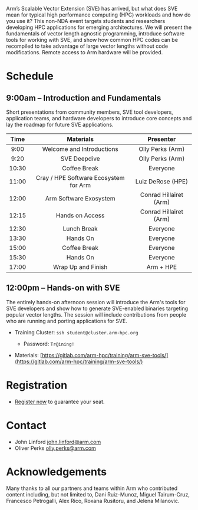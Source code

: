 Arm’s Scalable Vector Extension (SVE) has arrived, but what does SVE mean for typical high performance computing (HPC) workloads and how do you use it? This non-NDA event targets students and researchers developing HPC applications for emerging architectures.  We will present the fundamentals of vector length agnostic programming, introduce software tools for working with SVE, and show how common HPC codes can be recompiled to take advantage of large vector lengths without code modifications.  Remote access to Arm hardware will be provided.  


# Schedule

## 9:00am – Introduction and Fundamentals

Short presentations from community members, SVE tool developers, application teams, and hardware developers to introduce core concepts and lay the roadmap for future SVE applications.

  Time | Materials | Presenter 
  :-----: | :-------: | :-------: 
   9:00 | Welcome and Introductions | Olly Perks (Arm)
   9:20 | SVE Deepdive | Olly Perks (Arm)
  10:30 | Coffee Break | Everyone
  11:00 | Cray / HPE Software Ecosystem for Arm | Luiz DeRose (HPE)
  12:00 | Arm Software Exosystem | Conrad Hillairet (Arm)
  12:15 | Hands on Access | Conrad Hillairet (Arm)
  12:30 | Lunch Break | Everyone 
  13:30 | Hands On | Everyone
  15:00 | Coffee Break | Everyone
  15:30 | Hands On | Everyone
  17:00 | Wrap Up and Finish | Arm + HPE 

## 12:00pm – Hands-on with SVE

The entirely hands-on afternoon session will introduce the Arm's tools for SVE developers and show how to generate SVE-enabled binaries targeting popular vector lengths. The session will include contributions from people who are running and porting applications for SVE.

 * Training Cluster: `ssh student@cluster.arm-hpc.org`
   * Password: `Tr@ining!`

 * Materials: [https://gitlab.com/arm-hpc/training/arm-sve-tools/](https://gitlab.com/arm-hpc/training/arm-sve-tools/)

# Registration

 * [Register now](https://www.weezevent.com/a-hug-sve-hackathon?lg_billetterie=2&id_evenement=594633) to guarantee your seat.

# Contact

 * John Linford <john.linford@arm.com>
 * Oliver Perks <olly.perks@arm.com>

# Acknowledgements

Many thanks to all our partners and teams within Arm who contributed content including, but not limited to, Dani Ruiz-Munoz, Miguel Tairum-Cruz, Francesco Petrogalli, Alex Rico, Roxana Rusitoru, and Jelena Milanovic.

